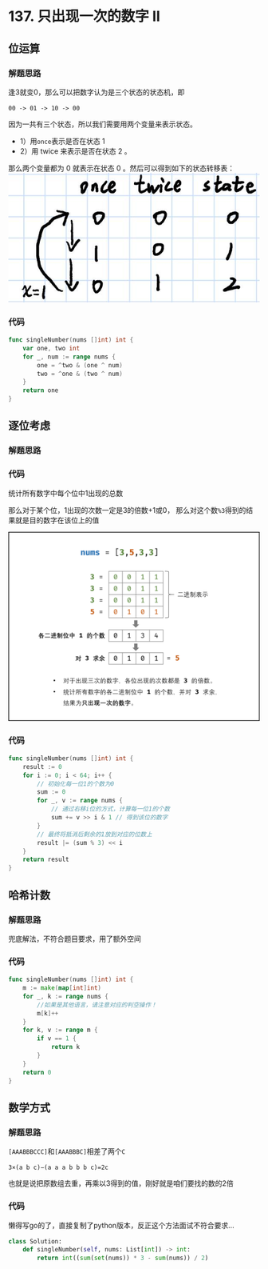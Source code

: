 # 137. 只出现一次的数字 II
## 位运算
### 解题思路
逢3就变0，那么可以把数字认为是三个状态的状态机，即
```
00 -> 01 -> 10 -> 00
```
因为一共有三个状态，所以我们需要用两个变量来表示状态。
* 1）用``once``表示是否在状态 1
* 2）用 twice 来表示是否在状态 2 。

那么两个变量都为 0 就表示在状态 0 。然后可以得到如下的状态转移表：
![排序](../pictures/problems/137/1.png)

### 代码
```go
func singleNumber(nums []int) int {
	var one, two int
	for _, num := range nums {
		one = ^two & (one ^ num)
		two = ^one & (two ^ num)
	}
	return one
}
```

## 逐位考虑
### 解题思路
### 代码
统计所有数字中每个位中1出现的总数

那么对于某个位，1出现的次数一定是3的倍数+1或0，
那么对这个数``%3``得到的结果就是目的数字在该位上的值

![排序](../pictures/problems/137/2.png)
### 代码
```go
func singleNumber(nums []int) int {
	result := 0
	for i := 0; i < 64; i++ {
		// 初始化每一位1的个数为0
		sum := 0
		for _, v := range nums {
			// 通过右移i位的方式，计算每一位1的个数
			sum += v >> i & 1 // 得到该位的数字
		}
		// 最终将抵消后剩余的1放到对应的位数上
		result |= (sum % 3) << i
	}
	return result
}
```

## 哈希计数
### 解题思路
兜底解法，不符合题目要求，用了额外空间
### 代码
```go
func singleNumber(nums []int) int {
	m := make(map[int]int)
	for _, k := range nums {
		//如果是其他语言，请注意对应的判空操作！ 
		m[k]++
	}
	for k, v := range m {
		if v == 1 {
			return k
		}
	}
	return 0
}
```

## 数学方式
### 解题思路
``[AAABBBCCC]``和``[AAABBBC]``相差了两个``C``
```
3×(a b c)−(a a a b b b c)=2c
```
也就是说把原数组去重，再乘以3得到的值，刚好就是咱们要找的数的2倍
### 代码
懒得写go的了，直接复制了python版本，反正这个方法面试不符合要求...
```python
class Solution:
    def singleNumber(self, nums: List[int]) -> int:
        return int((sum(set(nums)) * 3 - sum(nums)) / 2)
```
